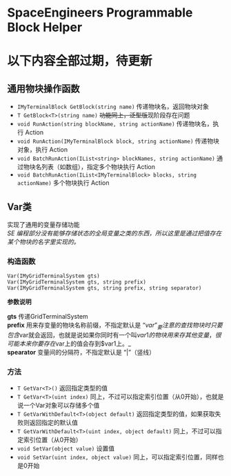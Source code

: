 # SpaceEngineers Programmable Block Helper
  
# 以下内容全部过期，待更新  

## 通用物块操作函数  

* `IMyTerminalBlock GetBlock(string name)` 传递物块名，返回物块对象  
* `T GetBlock<T>(string name)` ~~功能同上，泛型版~~现阶段存在问题  
* `void RunAction(string blockName, string actionName)` 传递物块名，执行 Action  
* `void RunAction(IMyTerminalBlock block, string actionName)` 传递物块对象，执行 Action  
* `void BatchRunAction(IList<string> blockNames, string actionName)` 通过物块名列表（如数组），指定多个物块执行 Action  
* `void BatchRunAction(IList<IMyTerminalBlock> blocks, string actionName)` 多个物块执行 Action  
  
  
  
## Var类  

实现了通用的变量存储功能  
_SE 编程部分没有能够存储状态的全局变量之类的东西，所以这里是通过把值存在某个物块的名字里实现的。_  
  
  
### 构造函数  
  
```
Var(IMyGridTerminalSystem gts)  
Var(IMyGridTerminalSystem gts, string prefix)  
Var(IMyGridTerminalSystem gts, string prefix, string separator)  
```
  
**参数说明**
  
 **gts** 传递GridTerminalSystem  
 **prefix** 用来存变量的物块名称前缀，不指定默认是 “$var”  
 _要注意的查找物块时只要包含$var就会返回，也就是说如果你同时有一个叫$var1的物块用来存其他变量，很可能本来你要存在$var上的值会存到$var1上。_  
 **spearator** 变量间的分隔符，不指定默认是 “|”（竖线）  
  
  
### 方法
* `T GetVar<T>()` 返回指定类型的值  
* `T GetVar<T>(uint index)` 同上，不过可以指定索引位置（从0开始），也就是说一个Var对象可以存储多个值  
* `T GetVarWithDefault<T>(object default)` 返回指定类型的值，如果获取失败则返回指定的默认值
* `T GetVarWithDefault<T>(uint index, object default)` 同上，不过可以指定索引位置（从0开始）
* `void SetVar(object value)` 设置值  
* `void SetVar(uint index, object value)` 同上，可以指定索引位置，同样也是0开始  
